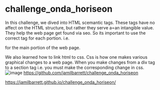 # challenge_onda_horiseon

In this challenge, we dived into HTML scemantic tags. These tags have no affect on the HTML structure, but rather they serve a=an intangible value. They help the web page get found via seo. So its important to use the correct tag for each portion. i.e. <main ></main> for the main portion of the web page.

We also learned how to link html to css. Css is how one makes various graphical changes to a web page. 
When you make changes from a div tag to a section tag i.e. you must make the corresponding change in css. 
![image](https://github.com/jamilbarrett/challenge_onda_horiseon/assets/131495987/266659c4-eebd-4fe0-aefe-fa18bd15ef36)
https://github.com/jamilbarrett/challenge_onda_horiseon

https://jamilbarrett.github.io/challenge_onda_horiseon/
